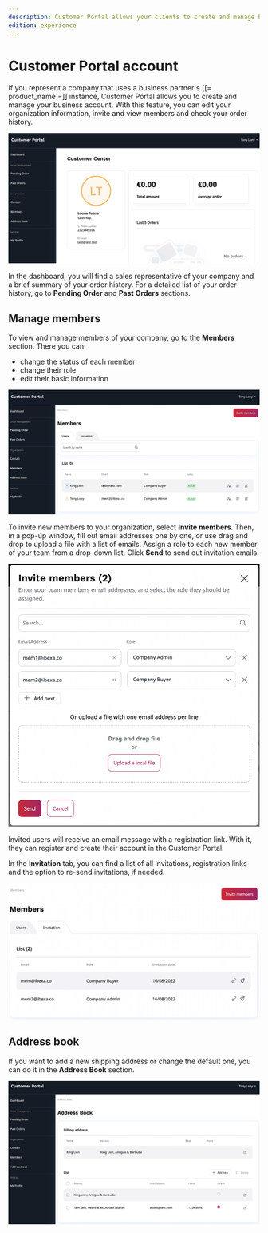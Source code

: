 ```yaml
---
description: Customer Portal allows your clients to create and manage business account for their company.
edition: experience
---
```


# Customer Portal account

If you represent a company that uses a business partner's [[= product_name =]] instance, 
Customer Portal allows you to create and manage your business account.
With this feature, you can edit your organization information,
invite and view members and check your order history.

![Customer Portal Dashboard](img/cp_dashboard_customer_portal.png)

In the dashboard, you will find a sales representative of your company and 
a brief summary of your order history.
For a detailed list of your order history, go to **Pending Order** and 
**Past Orders** sections.

## Manage members

To view and manage members of your company, go to the **Members** section.
There you can:

- change the status of each member
- change their role
- edit their basic information

![List of members](img/cp_members_portal.png)

To invite new members to your organization, select **Invite members**.
Then, in a pop-up window, fill out email addresses one by one,
or use drag and drop to upload a file with a list of emails.
Assign a role to each new member of your team from a drop-down list.
Click **Send** to send out invitation emails.

![Invite members](img/cp_invite_members_portal.png)

Invited users will receive an email message with a registration link.
With it, they can register and create their account in the Customer Portal.

In the **Invitation** tab, you can find a list of all invitations,
registration links and the option to re-send invitations, if needed.

![List of invitations](img/cp_invitations_list_portal.png)

## Address book

If you want to add a new shipping address or change the default one, you can do it in the **Address Book** section.

![Address book](img/cp_address_book_portal.png)

